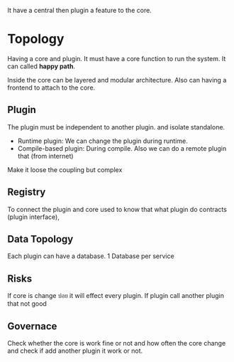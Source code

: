 It have a central then plugin a feature to the core.
# Topology
Having a core and plugin. It must have a core function to run the system. It can called **happy path**.

Inside the core can be layered and modular architecture. Also can having a frontend to attach to the core.
## Plugin
The plugin must be independent to another plugin. and isolate standalone.
- Runtime plugin: We can change the plugin during runtime.
- Compile-based plugin: During compile.
Also we can do a remote plugin that (from internet)

Make it loose the coupling but complex
## Registry
To connect the plugin and core used to know that what plugin do
contracts (plugin interface),
## Data Topology
Each plugin can have a database. 1 Database per service 
## Risks
If core is change บ่อย it will effect every plugin.
If plugin call another plugin that not good
## Governace
Check whether the core is work fine or not and how often the core change and check if add another plugin it work or not.